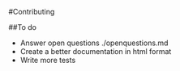 #Contributing

##To do

 * Answer open questions ./openquestions.md
 * Create a better documentation in html format
 * Write more tests